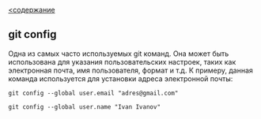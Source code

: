 [<содержание](./readme.md)
## git config

Одна из самых часто используемых git команд. Она может быть использована для указания пользовательских настроек, таких как электронная почта, имя пользователя, формат и т.д. К примеру, данная команда используется для установки адреса электронной почты:

`git config --global user.email "adres@gmail.com"`

`git config --global user.name "Ivan Ivanov"`
